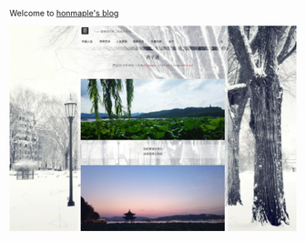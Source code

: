 Welcome to [honmaple's blog](http:/honmaple.github.io)

![index](https://github.com/honmaple/honmaple.github.io/blob/screenshot/index.png)
